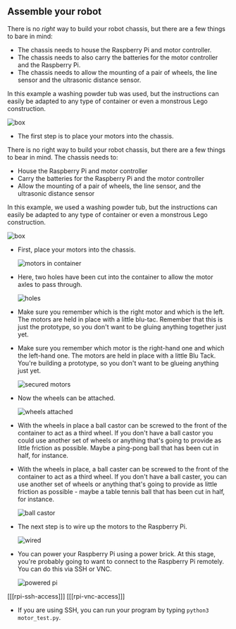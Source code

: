 ## Assemble your robot

There is no *right* way to build your robot chassis, but there are a few things to bare in mind:

- The chassis needs to house the Raspberry Pi and motor controller.
- The chassis needs to also carry the batteries for the motor controller and the Raspberry Pi.
- The chassis needs to allow the mounting of a pair of wheels, the line sensor and the ultrasonic distance sensor.

In this example a washing powder tub was used, but the instructions can easily be adapted to any type of container or even a monstrous Lego construction.

![box](images/container.jpg)

- The first step is to place your motors into the chassis. 

There is no right way to build your robot chassis, but there are a few things to bear in mind. The chassis needs to:

- House the Raspberry Pi and motor controller
- Carry the batteries for the Raspberry Pi and the motor controller
- Allow the mounting of a pair of wheels, the line sensor, and the ultrasonic distance sensor

In this example, we used a washing powder tub, but the instructions can easily be adapted to any type of container or even a monstrous Lego construction.

![box](images/container.jpg)

- First, place your motors into the chassis. 


	![motors in container](images/placed-motors.jpg)
	
- Here, two holes have been cut into the container to allow the motor axles to pass through. 

	![holes](images/container-hole.jpg)


- Make sure you remember which is the right motor and which is the left. The motors are held in place with a little blu-tac. Remember that this is just the prototype, so you don't want to be gluing anything together just yet.

- Make sure you remember which motor is the right-hand one and which the left-hand one. The motors are held in place with a little Blu Tack. You're building a prototype, so you don't want to be glueing anything just yet.


	![secured motors](images/secured-motors.jpg)

- Now the wheels can be attached.

	![wheels attached](images/wheels-attached.jpg)


- With the wheels in place a ball castor can be screwed to the front of the container to act as a third wheel. If you don't have a ball castor you could use another set of wheels or anything that's going to provide as little friction as possible. Maybe a ping-pong ball that has been cut in half, for instance.

- With the wheels in place, a ball caster can be screwed to the front of the container to act as a third wheel. If you don't have a ball caster, you can use another set of wheels or anything that's going to provide as little friction as possible - maybe a table tennis ball that has been cut in half, for instance.


	![ball castor](images/ball-castor.jpg)

- The next step is to wire up the motors to the Raspberry Pi.

	![wired](images/wired-up.jpg)

- You can power your Raspberry Pi using a power brick. At this stage, you're probably going to want to connect to the Raspberry Pi remotely. You can do this via SSH or VNC.

	![powered pi](images/powered-pi.jpg)

[[[rpi-ssh-access]]]
[[[rpi-vnc-access]]]


- If you are using SSH, you can run your program by typing `python3 motor_test.py`.
